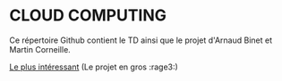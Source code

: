 # CLOUD COMPUTING 
Ce répertoire Github contient le TD ainsi que le projet d'Arnaud Binet et Martin Corneille.


[Le plus intéressant](/Projet/README.md) (Le projet en gros :rage3:)
